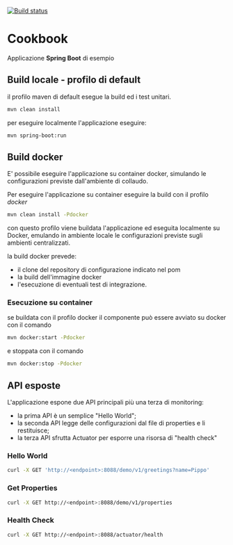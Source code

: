 [![Build status](https://ca-group-solutions.visualstudio.com/4296_Demo/_apis/build/status/CA_R4296_BE_SPRINGBOOT_DEMO/cd)](https://ca-group-solutions.visualstudio.com/4296_Demo/_build/latest?definitionId=564)

# Cookbook

Applicazione **Spring Boot** di esempio

## Build locale - profilo di default

il profilo maven di default esegue la build ed i test unitari.

```bash
mvn clean install
```

per eseguire localmente l'applicazione eseguire:

```bash
mvn spring-boot:run
```

## Build docker

E' possibile eseguire l'applicazione su container docker, simulando le configurazioni previste dall'ambiente di collaudo.

Per eseguire l'applicazione su container eseguire la build con il profilo *docker*

```bash
mvn clean install -Pdocker
```

con questo profilo viene buildata l'applicazione ed eseguita localmente su Docker, emulando in ambiente locale le configurazioni previste sugli ambienti centralizzati.

la build docker prevede:

- il clone del repository di configurazione indicato nel pom
- la build dell'immagine docker
- l'esecuzione di eventuali test di integrazione.

### Esecuzione su container

se buildata con il profilo docker il componente può essere avviato su docker con il comando

```bash
mvn docker:start -Pdocker
```

e stoppata con il comando

```bash
mvn docker:stop -Pdocker
```

## API esposte

L'applicazione espone due API principali più una terza di monitoring:

- la prima API è un semplice "Hello World";
- la seconda API legge delle configurazioni dal file di properties e li restituisce;
- la terza API sfrutta Actuator per esporre una risorsa di "health check"

### Hello World

```bash
curl -X GET 'http://<endpoint>:8088/demo/v1/greetings?name=Pippo'
```

### Get Properties

```bash
curl -X GET http://<endpoint>:8088/demo/v1/properties
```

### Health Check

```bash
curl -X GET http://<endpoint>:8088/actuator/health
```

